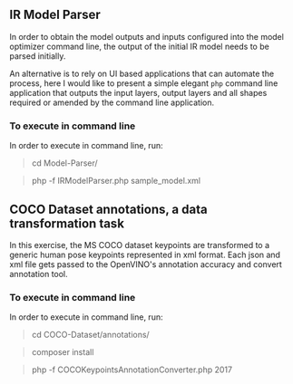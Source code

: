 ## IR Model Parser

In order to obtain the model outputs and inputs configured into the model optimizer command line, the output of the initial IR model needs to be parsed initially. 

An alternative is to rely on UI based applications that can automate the process, here I would like to present a simple elegant `php` command line application that outputs the input layers, output layers and all shapes required or amended by the command line application.

### To execute in command line

In order to execute in command line, run:

> cd Model-Parser/

> php -f IRModelParser.php sample_model.xml

## COCO Dataset annotations, a data transformation task

In this exercise, the MS COCO dataset keypoints are transformed to a generic human pose keypoints represented in xml format. Each json and xml file gets passed to the OpenVINO's annotation accuracy and convert annotation tool. 

### To execute in command line

In order to execute in command line, run:

> cd COCO-Dataset/annotations/

> composer install 

> php -f COCOKeypointsAnnotationConverter.php 2017

